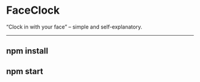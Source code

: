 # FaceClock
“Clock in with your face” – simple and self-explanatory.

-----------------------------------
npm install
-----------------------------------
npm start
-----------------------------------
